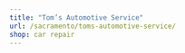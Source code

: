 ```yaml
---
title: "Tom’s Automotive Service"
url: /sacramento/toms-automotive-service/
shop: car repair
---
```

